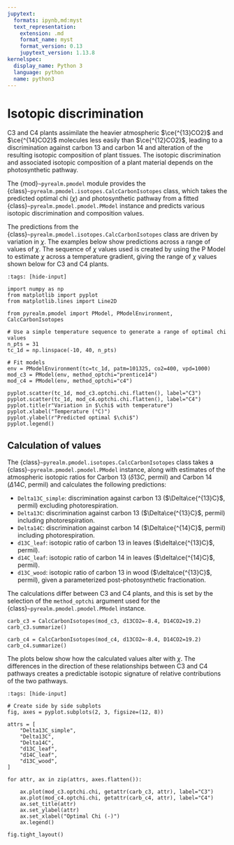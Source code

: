 ```yaml
---
jupytext:
  formats: ipynb,md:myst
  text_representation:
    extension: .md
    format_name: myst
    format_version: 0.13
    jupytext_version: 1.13.8
kernelspec:
  display_name: Python 3
  language: python
  name: python3
---
```


# Isotopic discrimination

C3 and C4 plants assimilate the heavier atmospheric $\ce{^{13}CO2}$ and $\ce{^{14}CO2}$
molecules less easily than $\ce{^{12}CO2}$, leading to a discrimination against carbon
13 and carbon 14 and alteration of the resulting isotopic composition of plant tissues.
The isotopic discrimination and associated isotopic composition of a plant material
depends on the photosynthetic pathway.

The {mod}`~pyrealm.pmodel` module provides the
{class}`~pyrealm.pmodel.isotopes.CalcCarbonIsotopes` class, which takes the predicted
optimal chi ($\chi$) and photosynthetic pathway from a fitted
{class}`~pyrealm.pmodel.pmodel.PModel` instance and predicts various isotopic
discrimination and composition values.

The predictions from the {class}`~pyrealm.pmodel.isotopes.CalcCarbonIsotopes` class are
driven by variation in $\chi$. The examples below show predictions across a range of
values of $\chi$. The sequence of $\chi$ values used is created by using the P Model to
estimate $\chi$ across a temperature gradient, giving the range of $\chi$ values shown
below for C3 and C4 plants.

```{code-cell}
:tags: [hide-input]

import numpy as np
from matplotlib import pyplot
from matplotlib.lines import Line2D

from pyrealm.pmodel import PModel, PModelEnvironment, CalcCarbonIsotopes

# Use a simple temperature sequence to generate a range of optimal chi values
n_pts = 31
tc_1d = np.linspace(-10, 40, n_pts)

# Fit models
env = PModelEnvironment(tc=tc_1d, patm=101325, co2=400, vpd=1000)
mod_c3 = PModel(env, method_optchi="prentice14")
mod_c4 = PModel(env, method_optchi="c4")

pyplot.scatter(tc_1d, mod_c3.optchi.chi.flatten(), label="C3")
pyplot.scatter(tc_1d, mod_c4.optchi.chi.flatten(), label="C4")
pyplot.title(r"Variation in $\chi$ with temperature")
pyplot.xlabel("Temperature (°C)")
pyplot.ylabel(r"Predicted optimal $\chi$")
pyplot.legend()
```

## Calculation of values

The {class}`~pyrealm.pmodel.isotopes.CalcCarbonIsotopes` class takes a
{class}`~pyrealm.pmodel.pmodel.PModel` instance, along with estimates of the atmospheric
isotopic ratios for Carbon 13 ($\delta13C$, permil) and Carbon 14 ($\Delta14C$, permil)
and calculates the following predictions:

* `Delta13C_simple`: discrimination against carbon 13 ($\Delta\ce{^{13}C}$,
  permil) excluding photorespiration.
* `Delta13C`: discrimination against carbon 13 ($\Delta\ce{^{13}C}$, permil)
  including photorespiration.
* `Delta14C`: discrimination against carbon 14 ($\Delta\ce{^{14}C}$, permil)
  including photorespiration.
* `d13C_leaf`: isotopic ratio of carbon 13 in leaves ($\delta\ce{^{13}C}$,
  permil).
* `d14C_leaf`: isotopic ratio of carbon 14 in leaves ($\delta\ce{^{14}C}$,
  permil).
* `d13C_wood`: isotopic ratio of carbon 13 in wood ($\delta\ce{^{13}C}$,
  permil), given a parameterized post-photosynthetic fractionation.

The calculations differ between C3 and C4 plants, and this is set by the selection of
the `method_optchi` argument used for the {class}`~pyrealm.pmodel.pmodel.PModel`
instance.

```{code-cell}
carb_c3 = CalcCarbonIsotopes(mod_c3, d13CO2=-8.4, D14CO2=19.2)
carb_c3.summarize()
```

```{code-cell}
carb_c4 = CalcCarbonIsotopes(mod_c4, d13CO2=-8.4, D14CO2=19.2)
carb_c4.summarize()
```

The plots below show how the calculated values alter with $\chi$. The differences in the
direction of these relationships between C3 and C4 pathways creates a predictable
isotopic signature of relative contributions of the two pathways.

```{code-cell}
:tags: [hide-input]

# Create side by side subplots
fig, axes = pyplot.subplots(2, 3, figsize=(12, 8))

attrs = [
    "Delta13C_simple",
    "Delta13C",
    "Delta14C",
    "d13C_leaf",
    "d14C_leaf",
    "d13C_wood",
]

for attr, ax in zip(attrs, axes.flatten()):

    ax.plot(mod_c3.optchi.chi, getattr(carb_c3, attr), label="C3")
    ax.plot(mod_c4.optchi.chi, getattr(carb_c4, attr), label="C4")
    ax.set_title(attr)
    ax.set_ylabel(attr)
    ax.set_xlabel("Optimal Chi (-)")
    ax.legend()

fig.tight_layout()
```
